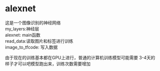 # alexnet
这是一个图像识别的神经网络  
my_layers:神经层  
alexnet: main函数  
read_data:读取图片和标签进行训练  
image_to_tfcode: 写入数据   

由于现在的训练基本都在GPU上进行，普通的计算机训练模型可能需要 3-4天的样子才可以吧模型跑出来，训练次数需要增加  
